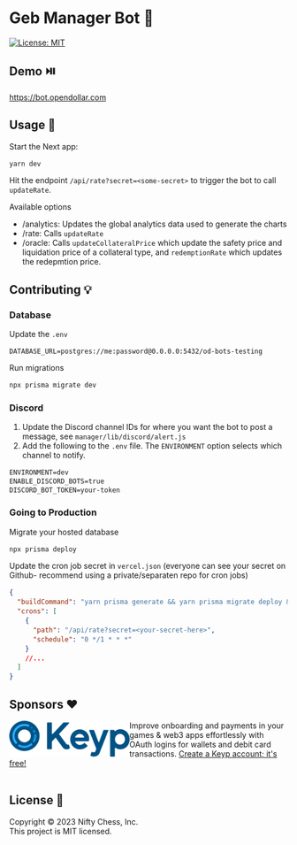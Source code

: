 <h1 align="left">Geb Manager Bot 🤖</h1>
<p align="left">
  <a href="#" target="_blank">
    <img alt="License: MIT" src="https://img.shields.io/badge/License-MIT-blue.svg" />
  </a>
</p>

## Demo ⏯️

https://bot.opendollar.com

## Usage 📖

Start the Next app:

```bash
yarn dev
```

Hit the endpoint `/api/rate?secret=<some-secret>` to trigger the bot to call `updateRate`.

Available options

- /analytics: Updates the global analytics data used to generate the charts
- /rate: Calls `updateRate`
- /oracle: Calls `updateCollateralPrice` which update the safety price and liquidation price of a collateral type, and `redemptionRate` which updates the redepmtion price.

## Contributing 💡

### Database

Update the `.env`

```
DATABASE_URL=postgres://me:password@0.0.0.0:5432/od-bots-testing
```

Run migrations

```bash
npx prisma migrate dev
```

### Discord

1. Update the Discord channel IDs for where you want the bot to post a message, see `manager/lib/discord/alert.js`
2. Add the following to the `.env` file. The `ENVIRONMENT` option selects which channel to notify.

```
ENVIRONMENT=dev
ENABLE_DISCORD_BOTS=true
DISCORD_BOT_TOKEN=your-token
```

### Going to Production

Migrate your hosted database

```bash
npx prisma deploy
```

Update the cron job secret in `vercel.json` (everyone can see your secret on Github- recommend using a private/separaten repo for cron jobs)

```json
{
  "buildCommand": "yarn prisma generate && yarn prisma migrate deploy && next build",
  "crons": [
    {
      "path": "/api/rate?secret=<your-secret-here>",
      "schedule": "0 */1 * * *"
    }
    //...
  ]
}
```

## Sponsors ❤️

[<img height="65" align="left" src="https://github.com/UseKeyp/.github/blob/main/Keyp-Logo-Color.png?raw=true" alt="keyp-logo">][sponsor-keyp] Improve onboarding and payments in your games & web3 apps effortlessly with OAuth logins for wallets and debit card transactions. [Create a Keyp account; it's free!][sponsor-keyp]<br><br>

## License 📝

Copyright © 2023 Nifty Chess, Inc.<br />
This project is MIT licensed.

[sponsor-keyp]: https://UseKeyp.com
